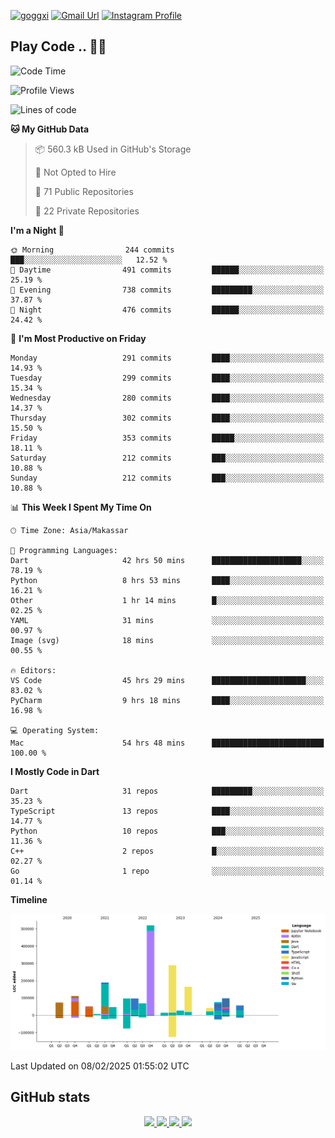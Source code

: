 [![goggxi](https://img.shields.io/badge/Portofolio-Goggxi-orange)](https://goggxi.github.io)
[![Gmail Url](https://img.shields.io/twitter/url?label=Goggxi@gmail.com&logo=gmail&style=social&url=http%3A%2F%2Fmailto%3Acontact.Goggxi@gmail.com)](mailto:Goggxi@gmail.com) [![Instagram Profile](https://img.shields.io/twitter/url?label=moh_rifkan&logo=instagram&style=social&url=https://www.instagram.com/moh_rifkan/)](https://www.instagram.com/moh_rifkan/)

## Play Code .. 💬🚀

<!-- [![Moh Rifkan GitHub stats](https://github-readme-stats.vercel.app/api?username=goggxi&count_private=true&show_icons=true&theme=dracula&custom_title=Goggxi%20Statistic%20🚀)](https://github.com/goggxi/goggxi)

[![Top Langs](https://github-readme-stats.vercel.app/api/top-langs/?username=goggxi&langs_count=8&layout=compact&show_icons=true&theme=dracula)](https://github.com/goggxi/goggxi) -->

<!--START_SECTION:waka-->
![Code Time](http://img.shields.io/badge/Code%20Time-4%2C052%20hrs%2036%20mins-blue)

![Profile Views](http://img.shields.io/badge/Profile%20Views-1-blue)

![Lines of code](https://img.shields.io/badge/From%20Hello%20World%20I%27ve%20Written-2.0%20million%20lines%20of%20code-blue)

**🐱 My GitHub Data** 

> 📦 560.3 kB Used in GitHub's Storage 
 > 
> 🚫 Not Opted to Hire
 > 
> 📜 71 Public Repositories 
 > 
> 🔑 22 Private Repositories 
 > 
**I'm a Night 🦉** 

```text
🌞 Morning                244 commits         ███░░░░░░░░░░░░░░░░░░░░░░   12.52 % 
🌆 Daytime                491 commits         ██████░░░░░░░░░░░░░░░░░░░   25.19 % 
🌃 Evening                738 commits         █████████░░░░░░░░░░░░░░░░   37.87 % 
🌙 Night                  476 commits         ██████░░░░░░░░░░░░░░░░░░░   24.42 % 
```
📅 **I'm Most Productive on Friday** 

```text
Monday                   291 commits         ████░░░░░░░░░░░░░░░░░░░░░   14.93 % 
Tuesday                  299 commits         ████░░░░░░░░░░░░░░░░░░░░░   15.34 % 
Wednesday                280 commits         ████░░░░░░░░░░░░░░░░░░░░░   14.37 % 
Thursday                 302 commits         ████░░░░░░░░░░░░░░░░░░░░░   15.50 % 
Friday                   353 commits         █████░░░░░░░░░░░░░░░░░░░░   18.11 % 
Saturday                 212 commits         ███░░░░░░░░░░░░░░░░░░░░░░   10.88 % 
Sunday                   212 commits         ███░░░░░░░░░░░░░░░░░░░░░░   10.88 % 
```


📊 **This Week I Spent My Time On** 

```text
🕑︎ Time Zone: Asia/Makassar

💬 Programming Languages: 
Dart                     42 hrs 50 mins      ████████████████████░░░░░   78.19 % 
Python                   8 hrs 53 mins       ████░░░░░░░░░░░░░░░░░░░░░   16.21 % 
Other                    1 hr 14 mins        █░░░░░░░░░░░░░░░░░░░░░░░░   02.25 % 
YAML                     31 mins             ░░░░░░░░░░░░░░░░░░░░░░░░░   00.97 % 
Image (svg)              18 mins             ░░░░░░░░░░░░░░░░░░░░░░░░░   00.55 % 

🔥 Editors: 
VS Code                  45 hrs 29 mins      █████████████████████░░░░   83.02 % 
PyCharm                  9 hrs 18 mins       ████░░░░░░░░░░░░░░░░░░░░░   16.98 % 

💻 Operating System: 
Mac                      54 hrs 48 mins      █████████████████████████   100.00 % 
```

**I Mostly Code in Dart** 

```text
Dart                     31 repos            █████████░░░░░░░░░░░░░░░░   35.23 % 
TypeScript               13 repos            ████░░░░░░░░░░░░░░░░░░░░░   14.77 % 
Python                   10 repos            ███░░░░░░░░░░░░░░░░░░░░░░   11.36 % 
C++                      2 repos             █░░░░░░░░░░░░░░░░░░░░░░░░   02.27 % 
Go                       1 repo              ░░░░░░░░░░░░░░░░░░░░░░░░░   01.14 % 
```



**Timeline**

![Lines of Code chart](https://raw.githubusercontent.com/Goggxi/Goggxi/main/assets/bar_graph.png)


 Last Updated on 08/02/2025 01:55:02 UTC
<!--END_SECTION:waka-->

## GitHub stats

<p align="center">
  <a href="https://github.com/goggxi">
    <img src="http://github-profile-summary-cards.vercel.app/api/cards/profile-details?username=goggxi&theme=transparent" />
  </a>
  <a href="https://github.com/goggxi">
    <img src="https://github-readme-streak-stats.herokuapp.com/?user=goggxi&hide_border=true&card_width=338&theme=transparent" />
  </a>
  <a href="https://github.com/goggxi">
    <img src="http://github-profile-summary-cards.vercel.app/api/cards/stats?username=goggxi&theme=transparent" />
  </a>
  <a href="https://github.com/goggxi">
    <img src="https://github-readme-stats.vercel.app/api/top-langs/?username=goggxi&langs_count=10&exclude_repo=&hide=c,makefile,html,css,sass,nix,nunjucks,tsql,dockerfile,shell&card_width=699&hide_border=true&theme=transparent" />
  </a>
  <!-- <br/>
  <a href="https://github.com/goggxi">
    <img src="https://komarev.com/ghpvc/?username=goggxi&color=blue&style=flat" />
  </a> -->
</p>
